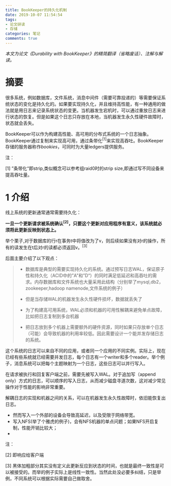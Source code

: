 ```yaml
---
title: BookKeeper的持久化机制
date: 2019-10-07 11:54:54
tags: 
- 论文研读
- 存储
categories: 笔记
comments: true
---
```


*本文为论文《Durability with BookKeeper》的精简翻译（省略废话）、注解与解读。*
<!--more-->

# 摘要

很多系统，例如数据库，文件系统，消息中间件（需要可靠投递的）等需要保证系统状态的变化是持久化的。如果要实现持久化，并且维持高性能，有一种通用的做法就是用日志来记录系统状态的变更。当机器发生宕机时，可以通过重放日志来进行状态的恢复。但是如果这个日志只存放在本地，当机器发生永久性硬件故障时，状态就会丢失。

BookKeeper可以作为构建高性能、高可用的分布式系统的一个日志抽象。BookKeeper通过复制来实现高可用，通过条带化<sup>[1]</sup>来实现高吞吐。BookKeeper存储的服务器称作*bookies*，可同时为大量ledgers提供服务。



注：

[1] ”条带化“即strip,类似概念可以参考组raid0时的strip size,即通过写不同设备来提高吞吐量。



# 1 介绍

线上系统的更新通常通常需要持久化：

**一旦一个更新请求被系统确认<sup>[2]</sup>，只要这个更新对应用程序有意义，该系统就必须将此更新反映到状态上。**

举个栗子,对于数据库的行r在事务t中将值改为了v，则后续如果没有对r的操作，所有的读发生在t后对r的读都必须返回v。<sup>[3]</sup>

后面主要介绍了以下观点：

> * 数据库是典型的需要实现持久化的系统。通过预写日志WAL，保证原子性和持久化（ACID中的”A"和”D“）的同时满足低延迟和高吞吐的需求。内存数据库和文件系统也大量采用此结构（分别举了mysql,db2，zookeeper,hadoop namenode,文件系统的例子）
>
> * 但是当存储WAL的机器发生永久性硬件损坏，数据就丢失了
>
> * 为了构建高可用系统，WAL必须和机器的可用性解耦来避免单点故障，比如把日志复制到多台机器
>
> * 把日志放到多个机器上需要额外的硬件资源，同时如果只存放单个日志（可能）会导致机器的利用率较低。因此需要设计一个能并发存储日志的系统。

这个系统的日志可以来自不同的应用，或者同一个应用的不同实例。实际上，现在已经有些系统就已经需要并发日志，每个日志有一个writer和多个reader。举个例子，消息系统可以把每个主题映射为一个日志，这些日志可以并行写入。

在请求被执行和回复客户端之前，需要先被写入WAL。对于追加写（append only）方式的日志，可以顺序的写入日志，从而减少磁盘寻道次数，这对减少常见操作对于性能的影响非常重要。

解耦日志的实现和机器之间的关系，可以在机器发生永久性故障时，依旧能恢复出日志。

* 然而写入一个外部的设备会导致高延迟，以及受限于网络带宽。
* 写入NFS(举了个雅虎的例子)，会有NFS机器的单点问题；如果NFS开启复制，性能开销比较大；
* 



注：

[2] 即响应给客户端

[3] 黑体加粗部分其实没有定义此更新反应到状态的时间，也就是最终一致性是可以被接受的。而举的例子实际上是线性一致性。当然此处没必要多纠结，只是举例，不同系统可以根据实际需要自己做取舍。